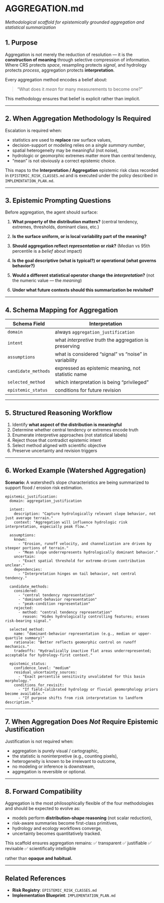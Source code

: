 # AGGREGATION.md

*Methodological scaffold for epistemically grounded aggregation and statistical summarization*

## 1. Purpose

Aggregation is not merely the reduction of resolution — it is the **construction of meaning** through selective compression of information.
Where CRS protects *space*, resampling protects *signal*, and hydrology protects *process*, aggregation protects **interpretation**.

Every aggregation method encodes a belief about:

> “What does it *mean* for many measurements to become one?”

This methodology ensures that belief is explicit rather than implicit.

---

## 2. When Aggregation Methodology Is Required

Escalation is required when:

* statistics are used to **replace** raw surface values,
* decision-support or modeling relies on a *single summary number*,
* spatial heterogeneity may be meaningful (not noise),
* hydrologic or geomorphic extremes matter more than central tendency,
* “mean” is not obviously a correct epistemic choice.

This maps to the **Interpretation / Aggregation** epistemic risk class recorded in `EPISTEMIC_RISK_CLASSES.md` and is executed under the policy described in `IMPLEMENTATION_PLAN.md`.

---

## 3. Epistemic Prompting Questions

Before aggregation, the agent should surface:

1. **What property of the distribution matters?**
   (central tendency, extremes, thresholds, dominant class, etc.)

2. **Is the surface uniform, or is local variability part of the meaning?**

3. **Should aggregation reflect *representation* or *risk*?**
   (Median vs 95th percentile is a *belief* about impact)

4. **Is the goal descriptive (what is typical?) or operational (what governs behavior?)**

5. **Would a different statistical operator change the *interpretation*?**
   (not the numeric value — the *meaning*)

6. **Under what future contexts should this summarization be revisited?**

---

## 4. Schema Mapping for Aggregation

| Schema Field        | Interpretation                                          |
| ------------------- | ------------------------------------------------------- |
| `domain`            | always `aggregation_justification`                      |
| `intent`            | what *interpretive truth* the aggregation is preserving |
| `assumptions`       | what is considered “signal” vs “noise” in variability   |
| `candidate_methods` | expressed as epistemic meaning, not statistic name      |
| `selected_method`   | which interpretation is being “privileged”              |
| `epistemic_status`  | conditions for future revision                          |

---

## 5. Structured Reasoning Workflow

1. Identify **what aspect of the distribution is meaningful**
2. Determine whether central tendency or extremes encode truth
3. Enumerate interpretive approaches (not statistical labels)
4. Reject those that contradict epistemic intent
5. Select method aligned with scientific objective
6. Preserve uncertainty and revision triggers

---

## 6. Worked Example (Watershed Aggregation)

**Scenario:**
A watershed’s slope characteristics are being summarized to support flood / erosion risk estimation.

```
epistemic_justification:
  domain: aggregation_justification

  intent:
    description: "Capture hydrologically relevant slope behavior, not just average terrain."
    context: "Aggregation will influence hydrologic risk interpretation, especially peak flow."

  assumptions:
    known:
      - "Erosion, runoff velocity, and channelization are driven by steeper portions of terrain."
      - "Mean slope underrepresents hydrologically dominant behavior."
    uncertain:
      - "Exact spatial threshold for extreme-driven contribution unclear."
    dependencies:
      - "Interpretation hinges on tail behavior, not central tendency."

  candidate_methods:
    considered:
      - "central tendency representation"
      - "dominant-behavior representation"
      - "peak-condition representation"
    rejected:
      - method: "central tendency representation"
        reason: "Hides hydrologically controlling features; erases risk-bearing signal."

  selected_method:
    name: "dominant-behavior representation (e.g., median or upper-quartile summary)"
    rationale: "Better reflects geomorphic control on runoff mechanics."
    tradeoffs: "Hydraulically inactive flat areas underrepresented; acceptable for hydrology-first context."

  epistemic_status:
    confidence_level: "medium"
    residual_uncertainty_sources:
      - "Exact percentile sensitivity unvalidated for this basin morphology."
    conditions_for_revisit:
      - "If field-calibrated hydrology or fluvial geomorphology priors become available."
      - "If purpose shifts from risk interpretation to landform description."
```

---

## 7. When Aggregation Does *Not* Require Epistemic Justification

Justification is not required when:

* aggregation is purely visual / cartographic,
* the statistic is noninterpretive (e.g., counting pixels),
* heterogeneity is known to be irrelevant to outcome,
* no modeling or inference is downstream,
* aggregation is reversible or optional.

---

## 8. Forward Compatibility

Aggregation is the most philosophically flexible of the four methodologies and should be expected to evolve as:

* models perform **distribution-shape reasoning** (not scalar reduction),
* risk-aware summaries become first-class primitives,
* hydrology and ecology workflows converge,
* uncertainty becomes quantitatively tracked.

This scaffold ensures aggregation remains:
✅ transparent
✅ justifiable
✅ revisable
✅ scientifically intelligible

rather than **opaque and habitual.**

---

## Related References

- **Risk Registry**: `EPISTEMIC_RISK_CLASSES.md`
- **Implementation Blueprint**: `IMPLEMENTATION_PLAN.md`
